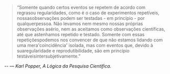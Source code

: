 > “Somente quando certos eventos se repetem de acordo com regrasou regularidades, como é o caso de experimentos repetíveis, nossasobservações podem ser testadas - em princípio - por qualquerpessoa. Não levamos nem mesmo nossas próprias observações asério, nem as aceitamos como observações científicas, até que astenhamos   repetido   e   testado.   Somente   com   essas   repetiçõespodemos nos convencer de que não estamos lidando com uma mera'coincidência'   isolada,   mas   com   eventos   que,   devido   à   suaregularidade   e   reprodutibilidade,   são   em   princípio   testáveisintersubjetivamente.”

-- <cite>― Karl Popper, A Lógica da Pesquisa Científica.</cite>
